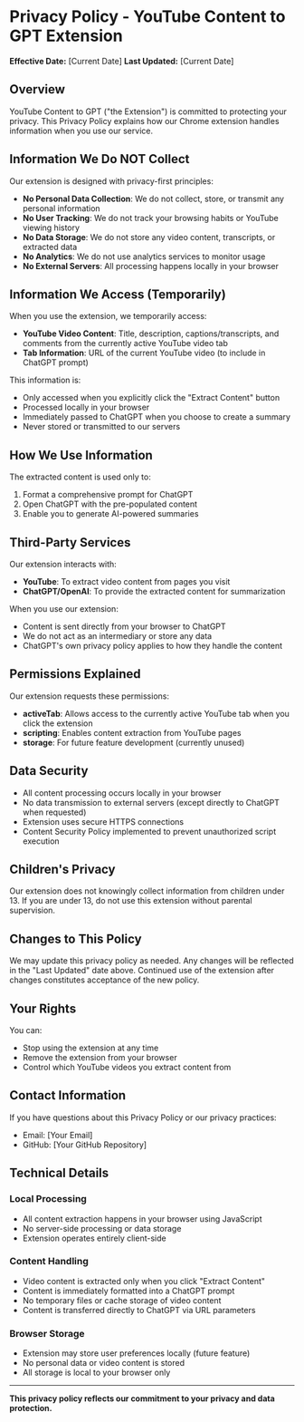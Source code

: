# Privacy Policy - YouTube Content to GPT Extension

**Effective Date:** [Current Date]
**Last Updated:** [Current Date]

## Overview

YouTube Content to GPT ("the Extension") is committed to protecting your privacy. This Privacy Policy explains how our Chrome extension handles information when you use our service.

## Information We Do NOT Collect

Our extension is designed with privacy-first principles:

- **No Personal Data Collection**: We do not collect, store, or transmit any personal information
- **No User Tracking**: We do not track your browsing habits or YouTube viewing history
- **No Data Storage**: We do not store any video content, transcripts, or extracted data
- **No Analytics**: We do not use analytics services to monitor usage
- **No External Servers**: All processing happens locally in your browser

## Information We Access (Temporarily)

When you use the extension, we temporarily access:

- **YouTube Video Content**: Title, description, captions/transcripts, and comments from the currently active YouTube video tab
- **Tab Information**: URL of the current YouTube video (to include in ChatGPT prompt)

This information is:
- Only accessed when you explicitly click the "Extract Content" button
- Processed locally in your browser
- Immediately passed to ChatGPT when you choose to create a summary
- Never stored or transmitted to our servers

## How We Use Information

The extracted content is used only to:
1. Format a comprehensive prompt for ChatGPT
2. Open ChatGPT with the pre-populated content
3. Enable you to generate AI-powered summaries

## Third-Party Services

Our extension interacts with:

- **YouTube**: To extract video content from pages you visit
- **ChatGPT/OpenAI**: To provide the extracted content for summarization

When you use our extension:
- Content is sent directly from your browser to ChatGPT
- We do not act as an intermediary or store any data
- ChatGPT's own privacy policy applies to how they handle the content

## Permissions Explained

Our extension requests these permissions:

- **activeTab**: Allows access to the currently active YouTube tab when you click the extension
- **scripting**: Enables content extraction from YouTube pages
- **storage**: For future feature development (currently unused)

## Data Security

- All content processing occurs locally in your browser
- No data transmission to external servers (except directly to ChatGPT when requested)
- Extension uses secure HTTPS connections
- Content Security Policy implemented to prevent unauthorized script execution

## Children's Privacy

Our extension does not knowingly collect information from children under 13. If you are under 13, do not use this extension without parental supervision.

## Changes to This Policy

We may update this privacy policy as needed. Any changes will be reflected in the "Last Updated" date above. Continued use of the extension after changes constitutes acceptance of the new policy.

## Your Rights

You can:
- Stop using the extension at any time
- Remove the extension from your browser
- Control which YouTube videos you extract content from

## Contact Information

If you have questions about this Privacy Policy or our privacy practices:

- Email: [Your Email]
- GitHub: [Your GitHub Repository]

## Technical Details

### Local Processing
- All content extraction happens in your browser using JavaScript
- No server-side processing or data storage
- Extension operates entirely client-side

### Content Handling
- Video content is extracted only when you click "Extract Content"
- Content is immediately formatted into a ChatGPT prompt
- No temporary files or cache storage of video content
- Content is transferred directly to ChatGPT via URL parameters

### Browser Storage
- Extension may store user preferences locally (future feature)
- No personal data or video content is stored
- All storage is local to your browser only

---

**This privacy policy reflects our commitment to your privacy and data protection.**